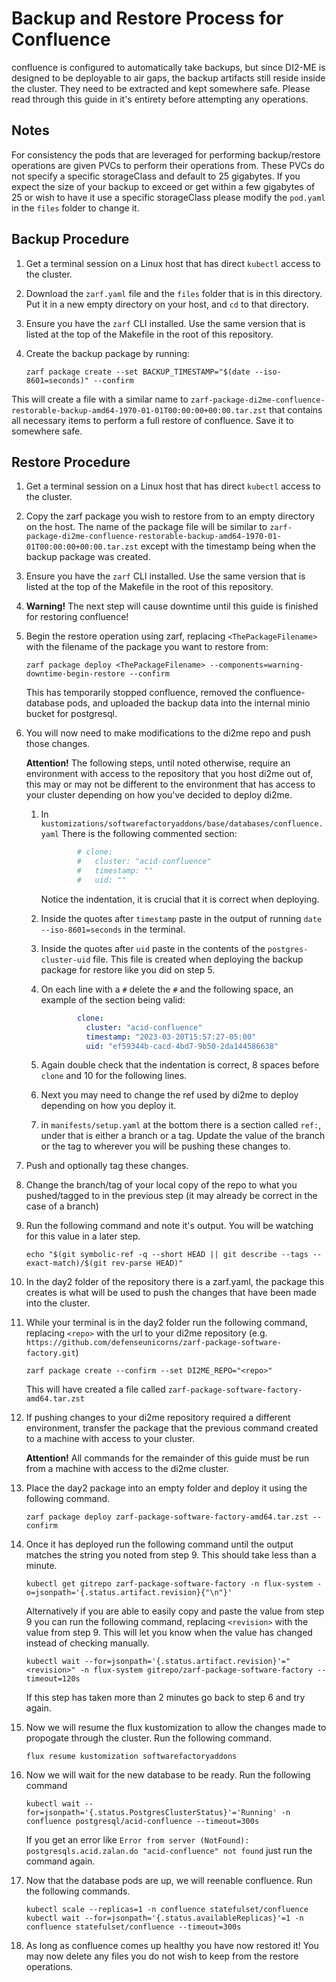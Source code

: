 # Backup and Restore Process for Confluence

confluence is configured to automatically take backups, but since DI2-ME is designed to be deployable to air gaps, the backup artifacts still reside inside the cluster. They need to be extracted and kept somewhere safe. Please read through this guide in it's entirety before attempting any operations.

## Notes

For consistency the pods that are leveraged for performing backup/restore operations are given PVCs to perform their operations from. These PVCs do not specify a specific storageClass and default to 25 gigabytes. If you expect the size of your backup to exceed or get within a few gigabytes of 25 or wish to have it use a specific storageClass please modify the `pod.yaml` in the `files` folder to change it.

## Backup Procedure

1. Get a terminal session on a Linux host that has direct `kubectl` access to the cluster.
1. Download the `zarf.yaml` file and the `files` folder that is in this directory. Put it in a new empty directory on your host, and `cd` to that directory.
1. Ensure you have the `zarf` CLI installed. Use the same version that is listed at the top of the Makefile in the root of this repository.
1. Create the backup package by running:

    ```shell
    zarf package create --set BACKUP_TIMESTAMP="$(date --iso-8601=seconds)" --confirm
    ```

This will create a file with a similar name to `zarf-package-di2me-confluence-restorable-backup-amd64-1970-01-01T00:00:00+00:00.tar.zst` that contains all necessary items to perform a full restore of confluence. Save it to somewhere safe.

## Restore Procedure

1. Get a terminal session on a Linux host that has direct `kubectl` access to the cluster.
1. Copy the zarf package you wish to restore from to an empty directory on the host. The name of the package file will be similar to `zarf-package-di2me-confluence-restorable-backup-amd64-1970-01-01T00:00:00+00:00.tar.zst` except with the timestamp being when the backup package was created.
1. Ensure you have the `zarf` CLI installed. Use the same version that is listed at the top of the Makefile in the root of this repository.
1. **Warning!** The next step will cause downtime until this guide is finished for restoring confluence!
1. Begin the restore operation using zarf, replacing `<ThePackageFilename>` with the filename of the package you want to restore from:

    ```shell
    zarf package deploy <ThePackageFilename> --components=warning-downtime-begin-restore --confirm
    ```

    This has temporarily stopped confluence, removed the confluence-database pods, and uploaded the backup data into the internal minio bucket for postgresql.

1. You will now need to make modifications to the di2me repo and push those changes.

    **Attention!** The following steps, until noted otherwise, require an environment with access to the repository that you host di2me out of, this may or may not be different to the environment that has access to your cluster depending on how you've decided to deploy di2me.

    1. In `kustomizations/softwarefactoryaddons/base/databases/confluence.yaml` There is the following commented section:

        ```yaml
                # clone:
                #   cluster: "acid-confluence"
                #   timestamp: ""
                #   uid: ""
        ```

        Notice the indentation, it is crucial that it is correct when deploying.

    1. Inside the quotes after `timestamp` paste in the output of running `date --iso-8601=seconds` in the terminal.
    1. Inside the quotes after `uid` paste in the contents of the `postgres-cluster-uid` file. This file is created when deploying the backup package for restore like you did on step 5.
    1. On each line with a `#` delete the `#` and the following space, an example of the section being valid:

        ```yaml
                clone:
                  cluster: "acid-confluence"
                  timestamp: "2023-03-20T15:57:27-05:00"
                  uid: "ef59344b-cacd-4bd7-9b50-2da144586638"
        ```

    1. Again double check that the indentation is correct, 8 spaces before `clone` and 10 for the following lines.
    1. Next you may need to change the ref used by di2me to deploy depending on how you deploy it.
    1. in `manifests/setup.yaml` at the bottom there is a section called `ref:`, under that is either a branch or a tag. Update the value of the branch or the tag to wherever you will be pushing these changes to.
1. Push and optionally tag these changes.
1. Change the branch/tag of your local copy of the repo to what you pushed/tagged to in the previous step (it may already be correct in the case of a branch)
1. Run the following command and note it's output. You will be watching for this value in a later step.

    ```shell
    echo "$(git symbolic-ref -q --short HEAD || git describe --tags --exact-match)/$(git rev-parse HEAD)"
    ```

1. In the day2 folder of the repository there is a zarf.yaml, the package this creates is what will be used to push the changes that have been made into the cluster.
1. While your terminal is in the day2 folder run the following command, replacing `<repo>` with the url to your di2me repository (e.g. `https://github.com/defenseunicorns/zarf-package-software-factory.git`)

    ```shell
    zarf package create --confirm --set DI2ME_REPO="<repo>"
    ```

    This will have created a file called `zarf-package-software-factory-amd64.tar.zst`

1. If pushing changes to your di2me repository required a different environment, transfer the package that the previous command created to a machine with access to your cluster.

    **Attention!** All commands for the remainder of this guide must be run from a machine with access to the di2me cluster.

1. Place the day2 package into an empty folder and deploy it using the following command.

    ```shell
    zarf package deploy zarf-package-software-factory-amd64.tar.zst --confirm
    ```

1. Once it has deployed run the following command until the output matches the string you noted from step 9. This should take less than a minute.

    ```shell
    kubectl get gitrepo zarf-package-software-factory -n flux-system -o=jsonpath='{.status.artifact.revision}{"\n"}'
    ```

    Alternatively if you are able to easily copy and paste the value from step 9 you can run the following command, replacing `<revision>` with the value from step 9. This will let you know when the value has changed instead of checking manually.

    ```shell
    kubectl wait --for=jsonpath='{.status.artifact.revision}'="<revision>" -n flux-system gitrepo/zarf-package-software-factory --timeout=120s
    ```

    If this step has taken more than 2 minutes go back to step 6 and try again.

1. Now we will resume the flux kustomization to allow the changes made to propogate through the cluster. Run the following command.

    ```shell
    flux resume kustomization softwarefactoryaddons
    ```

1. Now we will wait for the new database to be ready. Run the following command

    ```shell
    kubectl wait --for=jsonpath='{.status.PostgresClusterStatus}'='Running' -n confluence postgresql/acid-confluence --timeout=300s
    ```

    If you get an error like `Error from server (NotFound): postgresqls.acid.zalan.do "acid-confluence" not found` just run the command again.

1. Now that the database pods are up, we will reenable confluence. Run the following commands.

    ```shell
    kubectl scale --replicas=1 -n confluence statefulset/confluence
    kubectl wait --for=jsonpath='{.status.availableReplicas}'=1 -n confluence statefulset/confluence --timeout=300s
    ```

1. As long as confluence comes up healthy you have now restored it! You may now delete any files you do not wish to keep from the restore operations.
